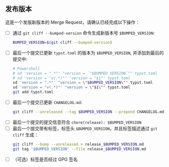 ## 发布版本
这是一个发版新版本的 Merge Request，请确认已经完成以下操作：
- [ ] 通过 `git cliff --bumped-version` 命令生成新版本号 `$BUMPED_VERSION`:
    ```sh
    BUMPED_VERSION=$(git cliff --bumped-version)
    ```
- [ ] 最后一个提交已更新 `typst.toml` 的版本为 `$BUMPED_VERSION`, 并添加到最后的提交中:
    ```sh
    # Powershell
    # sd 'version = ".*"' "version = `"$BUMPED_VERSION`"" typst.toml
    # sd 'version = "v(.*)"' 'version = "$1"' typst.toml
    sd 'version = ".*"' "version = \"$BUMPED_VERSION\"" typst.toml
    sd 'version = "v(.*)"' "version = \"$1\"" typst.toml
    git add typst.toml
    ```
- [ ] 最后一个提交已更新 `CHANGELOG.md`:
    ```sh
    git cliff --unreleased --tag $BUMPED_VERSION --prepend CHANGELOG.md
    ```
- [ ] 最后一个提交的提交信息符合 `chore(release): $BUMPED_VERSION`
- [ ] 最后一个提交带有标签，标签头 `$BUMPED_VERSION`，并且标签描述通过 `git cliff` 生成：
    ```sh
    git cliff --bump --unreleased > release_$BUMPED_VERSION.md
    git tag '$BUMPED_VERSION' --file release_$BUMPED_VERSION.md
    ```
- [ ] （可选）标签是否经过 GPG 签名
